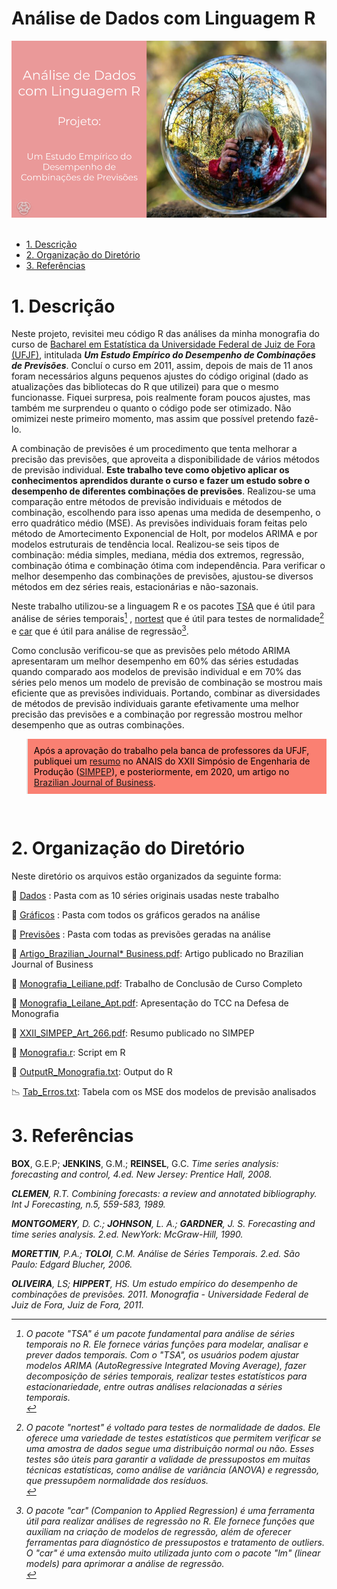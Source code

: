 # Análise de Dados com Linguagem R

<div align="center">
  <img src="header_tcc.png" alt="header" >
</div>
<br/>

-   [1. Descrição](#1-descrição)
-   [2. Organização do Diretório](#2-organização-do-diretório)
-   [3. Referências](#3-referências)

# 1. Descrição

Neste projeto, revisitei meu código R das análises da minha monografia do curso de [Bacharel em Estatística da Universidade Federal de Juiz de Fora (UFJF)](https://www.ufjf.br/cursoestatistica/), intitulada <i>**Um Estudo Empı́rico do Desempenho de Combinações de Previsões**</i>. Concluí o curso em 2011, assim, depois de mais de 11 anos foram necessários alguns pequenos ajustes do código original (dado as atualizações das bibliotecas do R que utilizei) para que o mesmo funcionasse. Fiquei surpresa, pois realmente foram poucos ajustes, mas também me surprendeu o quanto o código pode ser otimizado. Não omimizei neste primeiro momento, mas assim que possível pretendo fazê-lo.

A combinação de previsões é um procedimento que tenta melhorar a precisão das previsões, que aproveita a disponibilidade de vários métodos de previsão individual. **Este trabalho teve como objetivo aplicar os conhecimentos aprendidos durante o curso e fazer um estudo sobre o desempenho de diferentes combinações de previsões**. Realizou-se uma comparação entre métodos de previsão individuais e métodos de combinação, escolhendo para isso apenas uma medida de desempenho, o erro quadrático médio (MSE). As previsões individuais foram feitas pelo método de Amortecimento Exponencial de Holt, por modelos ARIMA e por modelos estruturais de tendência local. Realizou-se seis tipos de combinação: média simples, mediana, média dos extremos, regressão, combinação ótima e combinação ótima com independência. Para verificar o melhor desempenho das combinações de previsões, ajustou-se diversos métodos em dez séries reais, estacionárias e não-sazonais.

Neste trabalho utilizou-se a linguagem R e os pacotes [TSA](https://cran.r-project.org/web/packages/TSA/index.html) que é útil para análise de séries temporais[^1] , [nortest](https://cran.r-project.org/web/packages/nortest/index.html) que é útil para testes de normalidade[^2] e [car](https://cran.r-project.org/web/packages/car/index.html) que é útil para análise de regressão[^3].

Como conclusão verificou-se que as previsões pelo método ARIMA apresentaram um melhor desempenho em 60% das séries estudadas quando comparado aos modelos de previsão individual e em 70% das séries pelo menos um modelo de previsão de combinação se mostrou mais eficiente que as previsões individuais. Portando, combinar as diversidades de métodos de previsão individuais garante efetivamente uma melhor precisão das previsões e a combinação por regressão mostrou melhor desempenho que as outras combinações.

<blockquote style="background-color: salmon; padding: 10px; color: black;">
Após a aprovação do trabalho pela banca de professores da UFJF, publiquei um <a href="https://simpep.feb.unesp.br/abrir_arquivo_pdf.php?tipo=artigo&evento=10&art=266&cad=22556&opcao=com_id">resumo</a> no ANAIS do XXII Simpósio de Engenharia de Produção (<a href="https://simpep.feb.unesp.br/index.php">SIMPEP</a>), e posteriormente, em 2020, um artigo no <a href="https://ojs.brazilianjournals.com.br/bjb/article/view/13472">Brazilian Journal of Business</a>.
</blockquote><br/>

[^1]: O pacote "TSA" é um pacote fundamental para análise de séries temporais no R. Ele fornece várias funções para modelar, analisar e prever dados temporais. Com o "TSA", os usuários podem ajustar modelos ARIMA (AutoRegressive Integrated Moving Average), fazer decomposição de séries temporais, realizar testes estatísticos para estacionariedade, entre outras análises relacionadas a séries temporais.<br/>
[^2]: O pacote "nortest" é voltado para testes de normalidade de dados. Ele oferece uma variedade de testes estatísticos que permitem verificar se uma amostra de dados segue uma distribuição normal ou não. Esses testes são úteis para garantir a validade de pressupostos em muitas técnicas estatísticas, como análise de variância (ANOVA) e regressão, que pressupõem normalidade dos resíduos.<br/>
[^3]: O pacote "car" (Companion to Applied Regression) é uma ferramenta útil para realizar análises de regressão no R. Ele fornece funções que auxiliam na criação de modelos de regressão, além de oferecer ferramentas para diagnóstico de pressupostos e tratamento de outliers. O "car" é uma extensão muito utilizada junto com o pacote "lm" (linear models) para aprimorar a análise de regressão.<br/>

# 2. Organização do Diretório

Neste diretório os arquivos estão organizados da seguinte forma:

:file_folder: [Dados](https://github.com/Leiliane-Oliveira/Analise-de-Dados-com-Linguagem-R/tree/main/TCC_Gradua%C3%A7%C3%A3o/Dados) : Pasta com as 10 séries originais usadas neste trabalho

:file_folder: [Gráficos](https://github.com/Leiliane-Oliveira/Analise-de-Dados-com-Linguagem-R/tree/main/TCC_Gradua%C3%A7%C3%A3o/Gr%C3%A1ficos) : Pasta com todos os gráficos gerados na análise

:file_folder: [Previsões](https://github.com/Leiliane-Oliveira/Analise-de-Dados-com-Linguagem-R/tree/main/TCC_Gradua%C3%A7%C3%A3o/Previs%C3%B5es) : Pasta com todas as previsões geradas na análise

:page_facing_up: [Artigo_Brazilian_Journal* Business.pdf](https://github.com/Leiliane-Oliveira/Analise-de-Dados-com-Linguagem-R/blob/main/TCC_Gradua%C3%A7%C3%A3o/Artigo_Brazilian_Journal_%20Business.pdf): Artigo publicado no Brazilian Journal of Business

:page_facing_up: [Monografia_Leiliane.pdf](https://github.com/Leiliane-Oliveira/Analise-de-Dados-com-Linguagem-R/blob/main/TCC_Gradua%C3%A7%C3%A3o/Monografia_Leiliane.pdf): Trabalho de Conclusão de Curso Completo

:page_facing_up: [Monografia_Leilane_Apt.pdf](https://github.com/Leiliane-Oliveira/Analise-de-Dados-com-Linguagem-R/blob/main/TCC_Gradua%C3%A7%C3%A3o/Monografia_Leilane_Apt.pdf): Apresentação do TCC na Defesa de Monografia

:page_facing_up: [XXII_SIMPEP_Art_266.pdf](https://github.com/Leiliane-Oliveira/Analise-de-Dados-com-Linguagem-R/blob/main/TCC_Gradua%C3%A7%C3%A3o/XXII_SIMPEP_Art_266.pdf): Resumo publicado no SIMPEP

:page_facing_up: [Monografia.r](https://github.com/Leiliane-Oliveira/Analise-de-Dados-com-Linguagem-R/blob/main/TCC_Gradua%C3%A7%C3%A3o/Monografia.r): Script em R

:page_facing_up: [OutputR_Monografia.txt](https://github.com/Leiliane-Oliveira/Analise-de-Dados-com-Linguagem-R/blob/main/TCC_Gradua%C3%A7%C3%A3o/OutputR_Monografia.txt): Output do R

:chart_with_downwards_trend: [Tab_Erros.txt](https://github.com/Leiliane-Oliveira/Analise-de-Dados-com-Linguagem-R/blob/main/TCC_Gradua%C3%A7%C3%A3o/Tab_Erros.txt): Tabela com os MSE dos modelos de previsão analisados

# 3. Referências

**BOX**, G.E.P; **JENKINS**, G.M.; **REINSEL**, G.C. <i>Time series analysis: forecasting and control<i/>, 4.ed. New Jersey: Prentice Hall, 2008.

**CLEMEN**, R.T. <i>Combining forecasts: a review and annotated bibliography<i/>. Int J Forecasting, n.5, 559-583, 1989.

**MONTGOMERY**, D. C.; **JOHNSON**, L. A.; **GARDNER**, J. S. <i>Forecasting and time series analysis</i>. 2.ed. NewYork: McGraw-Hill, 1990.

**MORETTIN**, P.A.; **TOLOI**, C.M. <i>Análise de Séries Temporais</i>. 2.ed. São Paulo: Edgard Blucher, 2006.

**OLIVEIRA**, LS; **HIPPERT**, HS.<i> Um estudo empírico do desempenho de combinações de previsões<i/>. 2011. Monografia - Universidade Federal de Juiz de Fora, Juiz de Fora, 2011.
